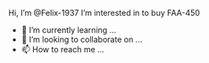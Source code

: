 Hi, I’m @Felix-1937
I’m interested in to buy FAA-450 
- 🌱 I’m currently learning ...
- 💞️ I’m looking to collaborate on ...
- 📫 How to reach me ...

<!---
Felix-1937/Felix-1937 is a ✨ special ✨ repository because its `README.md` (this file) appears on your GitHub profile.
You can click the Preview link to take a look at your changes.
--->
